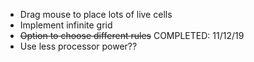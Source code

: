 * Drag mouse to place lots of live cells
* Implement infinite grid
* ~~Option to choose different rules~~ COMPLETED: 11/12/19
* Use less processor power??
